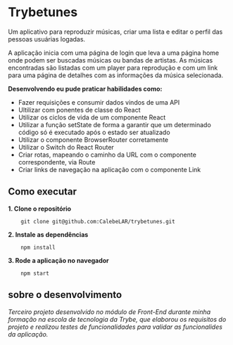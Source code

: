 # Trybetunes
Um aplicativo para reproduzir músicas, criar uma lista e editar o perfil das pessoas usuárias logadas.  

A aplicação inicia com uma página de login que leva a uma página home onde podem ser buscadas músicas ou bandas de artistas. As músicas encontradas são listadas com um player para reprodução e com um link para uma página de detalhes com as informações da música selecionada.  

**Desenvolvendo eu pude praticar habilidades como:**
* Fazer requisições e consumir dados vindos de uma API
* Ultilizar com ponentes de classe do React
* Utilizar os ciclos de vida de um componente React
* Utilizar a função setState de forma a garantir que um determinado código só é executado após o estado ser atualizado
* Utilizar o componente BrowserRouter corretamente
* Utilizar o Switch do React Router
* Criar rotas, mapeando o caminho da URL com o componente correspondente, via Route
* Criar links de navegação na aplicação com o componente Link

## Como executar
**1. Clone o repositório**  
```shell
    git clone git@github.com:CalebeLAR/trybetunes.git
```

**2. Instale as dependências**  
```shell
    npm install  
```

**3. Rode a aplicação no navegador**  
```shell
    npm start
```
## sobre o desenvolvimento
_Terceiro projeto desenvolvido no módulo de Front-End durante minha formação na escola de tecnologia da Trybe, que elaborou os requisitos do projeto e realizou testes de funcionalidades para validar as funcionalides da aplicação._  
